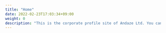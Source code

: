 ```yaml
---
title: "Home"
date: 2022-02-23T17:03:34+09:00
weight: 0
description: "This is the corporate profile site of Andaze Ltd. You can see why Andaze is chosen, our services, sustainability, company information, employment opportunities, and more. Andaze, a group of professionals who accelerate DX from a management perspective, is fully committed to the success of your business through services such as 'PoC', 'de-subscription support', 'system development', and 'SaaS development'."
---
```


